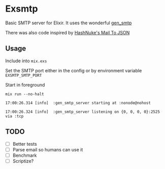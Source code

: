 Exsmtp
======

Basic SMTP server for Elixir. 
It uses the wonderful [gen_smtp](https://github.com/Vagabond/gen_smtp)

There was also code inspired by [HashNuke's Mail To JSON](https://github.com/HashNuke/mail-to-json)


## Usage

Include into `mix.exs`

Set the SMTP port either in the config or by environment variable `EXSMTP_SMTP_PORT`

Start in foreground

```elxir
mix run --no-halt

17:00:26.314 [info]  :gen_smtp_server starting at :nonode@nohost

17:00:26.324 [info]  :gen_smtp_server listening on {0, 0, 0, 0}:2525 via :tcp
```

## TODO 
- [ ] Better tests
- [ ] Parse email so humans can use it
- [ ] Benchmark
- [ ] Scriptize?
